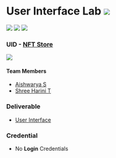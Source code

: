 # User Interface Lab ![](https://img.shields.io/badge/-Live-brightgreen)
![](https://img.shields.io/badge/Batch-22CYS-lightgreen) ![](https://img.shields.io/badge/UG-blue) ![](https://img.shields.io/badge/Subject-UID-blue)

### UID - [NFT Store](https://amrita-tifac-cyber-blockchain.github.io/20CYS202-User_Interface_Design/Assignments/CB.EN.U4CYS22060/ui/)
![](https://img.shields.io/badge/Template-Own-gold)

#### Team Members
- [Aishwarya S](https://github.com/Aish2913)
- [Shree Harini T](https://github.com/Harini441)

### Deliverable 
- [User Interface](https://github.com/Amrita-TIFAC-Cyber-Blockchain/20CYS202-User_Interface_Design/tree/main/Assignments/CB.EN.U4CYS22060/ui)

### Credential
- No **Login** Credentials
